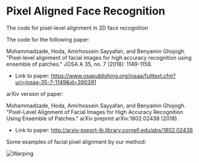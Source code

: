 # Pixel Aligned Face Recognition

The code for pixel-level alignment in 2D face recognition

The code for the following paper:

Mohammadzade, Hoda, Amirhossein Sayyafan, and Benyamin Ghojogh. "Pixel-level alignment of facial images for high accuracy recognition using ensemble of patches." JOSA A 35, no. 7 (2018): 1149-1159.

- Link to paper: https://www.osapublishing.org/josaa/fulltext.cfm?uri=josaa-35-7-1149&id=390391

arXiv version of paper:

Mohammadzade, Hoda, Amirhossein Sayyafan, and Benyamin Ghojogh. "Pixel-Level Alignment of Facial Images for High Accuracy Recognition Using Ensemble of Patches." arXiv preprint arXiv:1802.02438 (2018).

- Link to paper: http://arxiv-export-lb.library.cornell.edu/abs/1802.02438

Some examples of facial pixel alignment by our method:

![Warping](https://user-images.githubusercontent.com/66282117/107889580-a6332a00-6ee1-11eb-817c-56790245b835.png)
